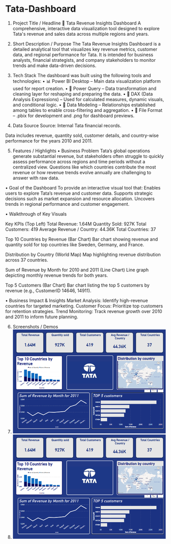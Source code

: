 # Tata-Dashboard
1. Project Title / Headline
💼 Tata Revenue Insights Dashboard
A comprehensive, interactive data visualization tool designed to explore Tata's revenue and sales data across multiple regions and years.

2. Short Description / Purpose
The Tata Revenue Insights Dashboard is a detailed analytical tool that visualizes key revenue metrics, customer data, and regional performance for Tata. It is intended for business analysts, financial strategists, and company stakeholders to monitor trends and make data-driven decisions.

3. Tech Stack
The dashboard was built using the following tools and technologies:
• 📊 Power BI Desktop – Main data visualization platform used for report creation.
• 📂 Power Query – Data transformation and cleaning layer for reshaping and preparing the data.
• 🧠 DAX (Data Analysis Expressions) – Used for calculated measures, dynamic visuals, and conditional logic.
• 📝 Data Modeling – Relationships established among tables to enable cross-filtering and aggregation.
• 📁 File Format – .pbix for development and .png for dashboard previews.

4. Data Source
Source: Internal Tata financial records.

Data includes revenue, quantity sold, customer details, and country-wise performance for the years 2010 and 2011.

5. Features / Highlights
• Business Problem
Tata’s global operations generate substantial revenue, but stakeholders often struggle to quickly assess performance across regions and time periods without a centralized view. Questions like which countries contribute the most revenue or how revenue trends evolve annually are challenging to answer with raw data.

• Goal of the Dashboard
To provide an interactive visual tool that:
Enables users to explore Tata’s revenue and customer data.
Supports strategic decisions such as market expansion and resource allocation.
Uncovers trends in regional performance and customer engagement.

• Walkthrough of Key Visuals

Key KPIs (Top Left)
Total Revenue: 1.64M
Quantity Sold: 927K
Total Customers: 419
Average Revenue / Country: 44.36K
Total Countries: 37

Top 10 Countries by Revenue (Bar Chart)
Bar chart showing revenue and quantity sold for top countries like Sweden, Germany, and France.

Distribution by Country (World Map)
Map highlighting revenue distribution across 37 countries.

Sum of Revenue by Month for 2010 and 2011 (Line Chart)
Line graph depicting monthly revenue trends for both years.

Top 5 Customers (Bar Chart)
Bar chart listing the top 5 customers by revenue (e.g., CustomerID 14646, 14911).

• Business Impact & Insights
Market Analysis: Identify high-revenue countries for targeted marketing.
Customer Focus: Prioritize top customers for retention strategies.
Trend Monitoring: Track revenue growth over 2010 and 2011 to inform future planning.

6. Screenshots / Demos
7. ![Alt text](https://github.com/neelanshi-singh/Tata-Dashboard/blob/main/Snapshot.png)
8. ![Dashboard Preview](https://github.com/neelanshi-singh/Tata-Dashboard/blob/main/Snapshot.png)
